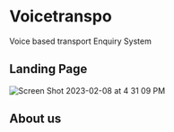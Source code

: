# Voicetranspo
Voice based transport Enquiry System

## Landing Page

![Screen Shot 2023-02-08 at 4 31 09 PM](https://user-images.githubusercontent.com/89774309/217595828-b24e370c-a9c8-4c90-9f54-7d54bdf9f3e8.png)


## About us




